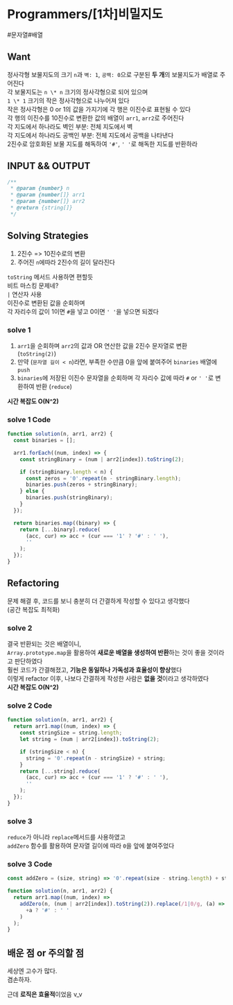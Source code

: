 # Programmers/[1차]비밀지도

#문자열#배열

## Want

정사각형 보물지도의 크기 `n`과
`벽: 1`, `공백: 0`으로 구분된 **두 개**의 보물지도가 배열로 주어진다  
각 보물지도는 `n \* n` 크기의 정사각형으로 되어 있으며  
`1 \* 1` 크기의 작은 정사각형으로 나누어져 있다  
작은 정사각형은 0 or 1의 값을 가지기에 각 행은 이진수로 표현될 수 있다  
각 행의 이진수를 10진수로 변환한 값의 배열이 `arr1`, `arr2`로 주어진다  
각 지도에서 하나라도 벽인 부분: 전체 지도에서 벽  
각 지도에서 하나라도 공백인 부분: 전체 지도에서 공백을 나타낸다  
2진수로 암호화된 보물 지도를 해독하여 `'#'`, `' '`로 해독한 지도를 반환하라

## INPUT && OUTPUT

```js
/**
 * @param {number} n
 * @param {number[]} arr1
 * @param {number[]} arr2
 * @return {string[]}
 */
```

## Solving Strategies

1. 2진수 => 10진수로의 변환
2. 주어진 `n`에따라 2진수의 길이 달라진다

`toString` 메서드 사용하면 편할듯  
비트 마스킹 문제네?  
`|` 연산자 사용  
이진수로 변환된 값을 순회하며  
각 자리수의 값이 1이면 `#`을 넣고
0이면 `' '`을 넣으면 되겠다

### solve 1

1. `arr1`을 순회하며 `arr2`의 값과 OR 연산한 값을 2진수 문자열로 변환(`toString(2)`)
2. 만약 (`문자열 길이 < n`)라면, 부족한 수만큼 0을 앞에 붙여주어 `binaries` 배열에 `push`
3. `binaries`에 저장된 이진수 문자열을 순회하며 각 자리수 값에 따라 `#` or `' '`로 변환하여 반환 (`reduce`)

**시간 복잡도 O(N^2)**

### solve 1 Code

```js
function solution(n, arr1, arr2) {
  const binaries = [];

  arr1.forEach((num, index) => {
    const stringBinary = (num | arr2[index]).toString(2);

    if (stringBinary.length < n) {
      const zeros = '0'.repeat(n - stringBinary.length);
      binaries.push(zeros + stringBinary);
    } else {
      binaries.push(stringBinary);
    }
  });

  return binaries.map((binary) => {
    return [...binary].reduce(
      (acc, cur) => acc + (cur === '1' ? '#' : ' '),
      ''
    );
  });
}
```

## Refactoring

문제 해결 후, 코드를 보니 충분히 더 간결하게 작성할 수 있다고 생각했다  
(공간 복잡도 최적화)

### solve 2

결국 반환되는 것은 배열이니,  
`Array.prototype.map`을 활용하여 **새로운 배열을 생성하여 반환**하는 것이 좋을 것이라고 판단하였다  
훨씬 코드가 간결해졌고, **기능은 동일하나 가독성과 효율성이 향상**했다  
이렇게 refactor 이후, 나보다 간결하게 작성한 사람은 **없을 것**이라고 생각하였다  
**시간 복잡도 O(N^2)**

### solve 2 Code

```js
function solution(n, arr1, arr2) {
  return arr1.map((num, index) => {
    const stringSize = string.length;
    let string = (num | arr2[index]).toString(2);

    if (stringSize < n) {
      string = '0'.repeat(n - stringSize) + string;
    }
    return [...string].reduce(
      (acc, cur) => acc + (cur === '1' ? '#' : ' '),
      ''
    );
  });
}
```

### solve 3

`reduce`가 아니라 `replace`메서드를 사용하였고  
`addZero` 함수를 활용하여 문자열 길이에 따라 `0`을 앞에 붙여주었다

### solve 3 Code

```js
const addZero = (size, string) => '0'.repeat(size - string.length) + string;

function solution(n, arr1, arr2) {
  return arr1.map((num, index) =>
    addZero(n, (num | arr2[index]).toString(2)).replace(/1|0/g, (a) =>
      +a ? '#' : ' '
    )
  );
}
```

## 배운 점 or 주의할 점

세상엔 고수가 많다.  
겸손하자.

근데 **로직은 효율적**이었음 v_v
